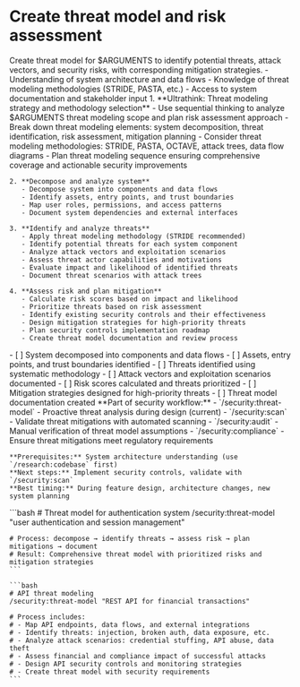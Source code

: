 # Create threat model and risk assessment

<instructions>
  <context>
    Create threat model for $ARGUMENTS to identify potential threats, attack vectors, and security risks, with corresponding mitigation strategies.
  </context>

  <requirements>
    - Understanding of system architecture and data flows
    - Knowledge of threat modeling methodologies (STRIDE, PASTA, etc.)
    - Access to system documentation and stakeholder input
  </requirements>

  <execution>
    1. **Ultrathink: Threat modeling strategy and methodology selection**
       - Use sequential thinking to analyze $ARGUMENTS threat modeling scope and plan risk assessment approach
       - Break down threat modeling elements: system decomposition, threat identification, risk assessment, mitigation planning
       - Consider threat modeling methodologies: STRIDE, PASTA, OCTAVE, attack trees, data flow diagrams
       - Plan threat modeling sequence ensuring comprehensive coverage and actionable security improvements

    2. **Decompose and analyze system**
       - Decompose system into components and data flows
       - Identify assets, entry points, and trust boundaries
       - Map user roles, permissions, and access patterns
       - Document system dependencies and external interfaces

    3. **Identify and analyze threats**
       - Apply threat modeling methodology (STRIDE recommended)
       - Identify potential threats for each system component
       - Analyze attack vectors and exploitation scenarios
       - Assess threat actor capabilities and motivations
       - Evaluate impact and likelihood of identified threats
       - Document threat scenarios with attack trees

    4. **Assess risk and plan mitigation**
       - Calculate risk scores based on impact and likelihood
       - Prioritize threats based on risk assessment
       - Identify existing security controls and their effectiveness
       - Design mitigation strategies for high-priority threats
       - Plan security controls implementation roadmap
       - Create threat model documentation and review process
  </execution>

  <validation>
    - [ ] System decomposed into components and data flows
    - [ ] Assets, entry points, and trust boundaries identified
    - [ ] Threats identified using systematic methodology
    - [ ] Attack vectors and exploitation scenarios documented
    - [ ] Risk scores calculated and threats prioritized
    - [ ] Mitigation strategies designed for high-priority threats
    - [ ] Threat model documentation created
  </validation>

  <workflow>
    **Part of security workflow:**
    - `/security:threat-model` - Proactive threat analysis during design (current)
    - `/security:scan` - Validate threat mitigations with automated scanning
    - `/security:audit` - Manual verification of threat model assumptions
    - `/security:compliance` - Ensure threat mitigations meet regulatory requirements

    **Prerequisites:** System architecture understanding (use `/research:codebase` first)
    **Next steps:** Implement security controls, validate with `/security:scan`
    **Best timing:** During feature design, architecture changes, new system planning
  </workflow>

  <examples>
    ```bash
    # Threat model for authentication system
    /security:threat-model "user authentication and session management"

    # Process: decompose → identify threats → assess risk → plan mitigations → document
    # Result: Comprehensive threat model with prioritized risks and mitigation strategies
    ```

    ```bash
    # API threat modeling
    /security:threat-model "REST API for financial transactions"

    # Process includes:
    # - Map API endpoints, data flows, and external integrations
    # - Identify threats: injection, broken auth, data exposure, etc.
    # - Analyze attack scenarios: credential stuffing, API abuse, data theft
    # - Assess financial and compliance impact of successful attacks
    # - Design API security controls and monitoring strategies
    # - Create threat model with security requirements
    ```
  </examples>
</instructions>
